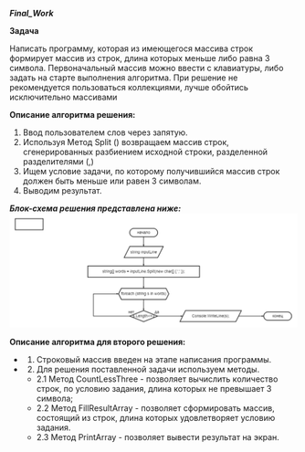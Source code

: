 ***Final_Work***

**Задача**

Написать программу, которая из имеющегося массива строк формирует массив из строк, длина которых меньше либо равна 3 символа. Первоначальный массив можно ввести с клавиатуры, либо задать на старте выполнения алгоритма. При решение не рекомендуется пользоваться коллекциями, лучше обойтись исключительно массивами

**Описание алгоритма решения:**
1. Ввод пользователем слов через запятую.
2. Используя Метод Split () возвращаем массив строк, сгенерированных разбиением исходной строки, разделенной разделителями (,)
3. Ищем условие задачи, по которому получившийся массив строк должен быть меньше или равен 3 символам.
4. Выводим результат.

***Блок-схема решения представлена ниже:***
![Блок-схема](diagram.png)


**Описание алгоритма для второго решения:**
- 1. Строковый массив введен на этапе написания программы.
- 2. Для решения поставленной задачи используем методы.
  - 2.1 Метод CountLessThree - позволяет вычислить количество строк, по условию задания, длина которых не превышает 3 символа;
  - 2.2 Метод FillResultArray - позволяет сформировать массив, состоящий из строк, длина которых удовлетворяет условию задания.
  - 2.3 Метод PrintArray - позволяет вывести результат на экран.